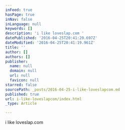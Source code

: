 ```yaml
---
inFeed: true
hasPage: true
inNav: false
inLanguage: null
keywords: []
description: 'i like loveslap.com '
datePublished: '2016-04-25T20:41:20.697Z'
dateModified: '2016-04-25T20:41:19.961Z'
title: ''
author: []
authors: []
publisher:
  name: null
  domain: null
  url: null
  favicon: null
starred: false
sourcePath: _posts/2016-04-25-i-like-loveslapcom.md
published: true
url: i-like-loveslapcom/index.html
_type: Article

---
```

i like loveslap.com